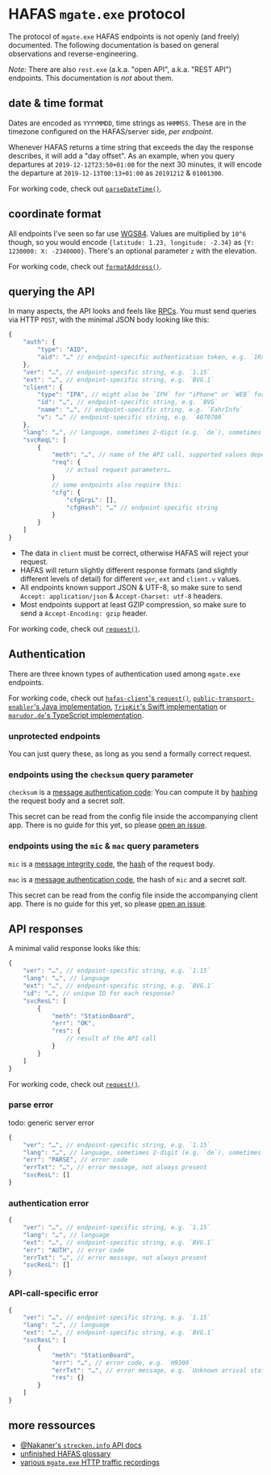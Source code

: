 # HAFAS `mgate.exe` protocol

The protocol of `mgate.exe` HAFAS endpoints is not openly (and freely) documented. The following documentation is based on general observations and reverse-engineering.

*Note:* There are also `rest.exe` (a.k.a. "open API", a.k.a. "REST API") endpoints. This documentation is *not* about them.

## date & time format

Dates are encoded as `YYYYMMDD`, time strings as `HHMMSS`. These are in the timezone configured on the HAFAS/server side, *per endpoint*.

Whenever HAFAS returns a time string that exceeds the day the response describes, it will add a "day offset". As an example, when you query departures at `2019-12-12T23:50+01:00` for the next 30 minutes, it will encode the departure at `2019-12-13T00:13+01:00` as `20191212` & `01001300`.

For working code, check out [`parseDateTime()`](../parse/date-time.js).

## coordinate format

All endpoints I've seen so far use [WGS84](http://wiki.gis.com/wiki/index.php/WGS84). Values are multiplied by `10^6` though, so you would encode `{latitude: 1.23, longitude: -2.34}` as `{Y: 1230000: X: -2340000}`. There's an optional parameter `z` with the elevation.

For working code, check out [`formatAddress()`](../format/address.js).

## querying the API

In many aspects, the API looks and feels like [RPCs](https://en.wikipedia.org/wiki/Remote_procedure_call). You must send queries via HTTP `POST`, with the minimal JSON body looking like this:

```js
{
	"auth": {
		"type": "AID",
		"aid": "…" // endpoint-specific authentication token, e.g. `1Rxs112shyHLatUX4fofnmdxK`
	},
	"ver": "…", // endpoint-specific string, e.g. `1.15`
	"ext": "…", // endpoint-specific string, e.g. `BVG.1`
	"client": {
		"type": "IPA", // might also be `IPH` for "iPhone" or `WEB` for "web client"
		"id": "…", // endpoint-specific string, e.g. `BVG`
		"name": "…", // endpoint-specific string, e.g. `FahrInfo`
		"v": "…" // endpoint-specific string, e.g. `4070700`
	},
	"lang": "…", // language, sometimes 2-digit (e.g. `de`), sometimes 3-digit (e.g. `deu`)
	"svcReqL": [
		{
			"meth": "…", // name of the API call, supported values depend on the endpoint
			"req": {
				// actual request parameters…
			}
			// some endpoints also require this:
			"cfg": {
				"cfgGrpL": [],
				"cfgHash": "…" // endpoint-specific string
			}
		}
	]
}
```

- The data in `client` must be correct, otherwise HAFAS will reject your request.
- HAFAS will return slightly different response formats (and slightly different levels of detail) for different `ver`, `ext` and `client.v` values.
- All endpoints known support JSON & UTF-8, so make sure to send `Accept: application/json` & `Accept-Charset: utf-8` headers.
- Most endpoints support at least GZIP compression, so make sure to send a `Accept-Encoding: gzip` header.

For working code, check out [`request()`](lib/request.js).

## Authentication

There are three known types of authentication used among `mgate.exe` endpoints.

For working code, check out [`hafas-client`'s `request()`](lib/request.js), [`public-transport-enabler`'s Java implementation](https://github.com/schildbach/public-transport-enabler/blob/69614c87af627e2feafc576882f2ccccdbf4b7e6/src/de/schildbach/pte/AbstractHafasClientInterfaceProvider.java#L845-L860), [`TripKit`'s Swift implementation](https://github.com/alexander-albers/tripkit/blob/724b6cd8c258c9c61e7443c81e914618b79393cb/TripKit/AbstractHafasClientInterfaceProvider.swift#L1473-L1495) or [`marudor.de`'s TypeScript implementation](https://github.com/marudor/BahnhofsAbfahrten/blob/cf64d53c6902981ec529d3952253b2c83bff9221/src/server/HAFAS/profiles.ts#L30-L54).

### unprotected endpoints

You can just query these, as long as you send a formally correct request.

### endpoints using the `checksum` query parameter

`checksum` is a [message authentication code](https://en.wikipedia.org/wiki/Message_authentication_code): You can compute it by [hashing](https://en.wikipedia.org/wiki/Hash_function) the request body and a secret *salt*.

This secret can be read from the config file inside the accompanying client app. There is no guide for this yet, so please [open an issue](https://github.com/public-transport/hafas-client/issues/new).

### endpoints using the `mic` & `mac` query parameters

`mic` is a [message integrity code](https://en.wikipedia.org/wiki/Message_authentication_code), the [hash](https://en.wikipedia.org/wiki/Hash_function) of the request body.

`mac` is a [message authentication code](https://en.wikipedia.org/wiki/Message_authentication_code), the hash of `mic` and a secret *salt*.

This secret can be read from the config file inside the accompanying client app. There is no guide for this yet, so please [open an issue](https://github.com/public-transport/hafas-client/issues/new).

## API responses

A minimal valid response looks like this:

```js
{
	"ver": "…", // endpoint-specific string, e.g. `1.15`
	"lang": "…", // language
	"ext": "…", // endpoint-specific string, e.g. `BVG.1`
	"id": "…", // unique ID for each response?
	"svcResL": [
		{
			"meth": "StationBoard",
			"err": "OK",
			"res": {
				// result of the API call
			}
		}
	]
}
```

For working code, check out [`request()`](lib/request.js).

### parse error

todo: generic server error

```js
{
	"ver": "…", // endpoint-specific string, e.g. `1.15`
	"lang": "…", // language, sometimes 2-digit (e.g. `de`), sometimes 3-digit (e.g. `deu`)
	"err": "PARSE", // error code
	"errTxt": "…", // error message, not always present
	"svcResL": []
}
```

### authentication error

```js
{
	"ver": "…", // endpoint-specific string, e.g. `1.15`
	"lang": "…", // language
	"ext": "…", // endpoint-specific string, e.g. `BVG.1`
	"err": "AUTH", // error code
	"errTxt": "…", // error message, not always present
	"svcResL": []
}
```

### API-call-specific error

```js
{
	"ver": "…", // endpoint-specific string, e.g. `1.15`
	"lang": "…", // language
	"ext": "…", // endpoint-specific string, e.g. `BVG.1`
	"svcResL": [
		{
			"meth": "StationBoard",
			"err": "…", // error code, e.g. `H9300`
			"errTxt": "…", // error message, e.g. `Unknown arrival station`
			"res": {}
		}
	]
}
```

## more ressources

- [@Nakaner's `strecken.info` API docs](https://github.com/Nakaner/bahnstoerungen/tree/62a72b1e0f0255668500b438187ff65aef39242a/api-doc/db-strecken-info)
- [unfinished HAFAS glossary](https://gist.github.com/derhuerst/74b703e2a0fc64e4a0fa8fbb1f3a61b4)
- [various `mgate.exe` HTTP traffic recordings](https://gist.github.com/search?q=post+mgate.exe&ref=searchresults)
